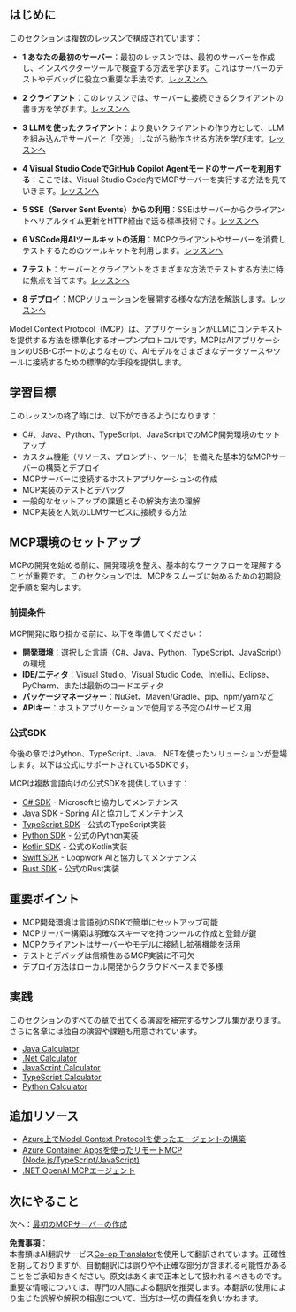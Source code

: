 <!--
CO_OP_TRANSLATOR_METADATA:
{
  "original_hash": "f77fa364511cb670d6262d119d56f562",
  "translation_date": "2025-06-11T09:03:22+00:00",
  "source_file": "03-GettingStarted/README.md",
  "language_code": "ja"
}
-->
## はじめに  

このセクションは複数のレッスンで構成されています：

- **1 あなたの最初のサーバー**：最初のレッスンでは、最初のサーバーを作成し、インスペクターツールで検査する方法を学びます。これはサーバーのテストやデバッグに役立つ重要な手法です。[レッスンへ](/03-GettingStarted/01-first-server/README.md)

- **2 クライアント**：このレッスンでは、サーバーに接続できるクライアントの書き方を学びます。[レッスンへ](/03-GettingStarted/02-client/README.md)

- **3 LLMを使ったクライアント**：より良いクライアントの作り方として、LLMを組み込んでサーバーと「交渉」しながら動作させる方法を学びます。[レッスンへ](/03-GettingStarted/03-llm-client/README.md)

- **4 Visual Studio CodeでGitHub Copilot Agentモードのサーバーを利用する**：ここでは、Visual Studio Code内でMCPサーバーを実行する方法を見ていきます。[レッスンへ](/03-GettingStarted/04-vscode/README.md)

- **5 SSE（Server Sent Events）からの利用**：SSEはサーバーからクライアントへリアルタイム更新をHTTP経由で送る標準技術です。[レッスンへ](/03-GettingStarted/05-sse-server/README.md)

- **6 VSCode用AIツールキットの活用**：MCPクライアントやサーバーを消費しテストするためのツールキットを利用します。[レッスンへ](/03-GettingStarted/06-aitk/README.md)

- **7 テスト**：サーバーとクライアントをさまざまな方法でテストする方法に特に焦点を当てます。[レッスンへ](/03-GettingStarted/07-testing/README.md)

- **8 デプロイ**：MCPソリューションを展開する様々な方法を解説します。[レッスンへ](/03-GettingStarted/08-deployment/README.md)


Model Context Protocol（MCP）は、アプリケーションがLLMにコンテキストを提供する方法を標準化するオープンプロトコルです。MCPはAIアプリケーションのUSB-Cポートのようなもので、AIモデルをさまざまなデータソースやツールに接続するための標準的な手段を提供します。

## 学習目標

このレッスンの終了時には、以下ができるようになります：

- C#、Java、Python、TypeScript、JavaScriptでのMCP開発環境のセットアップ
- カスタム機能（リソース、プロンプト、ツール）を備えた基本的なMCPサーバーの構築とデプロイ
- MCPサーバーに接続するホストアプリケーションの作成
- MCP実装のテストとデバッグ
- 一般的なセットアップの課題とその解決方法の理解
- MCP実装を人気のLLMサービスに接続する方法

## MCP環境のセットアップ

MCPの開発を始める前に、開発環境を整え、基本的なワークフローを理解することが重要です。このセクションでは、MCPをスムーズに始めるための初期設定手順を案内します。

### 前提条件

MCP開発に取り掛かる前に、以下を準備してください：

- **開発環境**：選択した言語（C#、Java、Python、TypeScript、JavaScript）の環境
- **IDE/エディタ**：Visual Studio、Visual Studio Code、IntelliJ、Eclipse、PyCharm、または最新のコードエディタ
- **パッケージマネージャー**：NuGet、Maven/Gradle、pip、npm/yarnなど
- **APIキー**：ホストアプリケーションで使用する予定のAIサービス用

### 公式SDK

今後の章ではPython、TypeScript、Java、.NETを使ったソリューションが登場します。以下は公式にサポートされているSDKです。

MCPは複数言語向けの公式SDKを提供しています：
- [C# SDK](https://github.com/modelcontextprotocol/csharp-sdk) - Microsoftと協力してメンテナンス
- [Java SDK](https://github.com/modelcontextprotocol/java-sdk) - Spring AIと協力してメンテナンス
- [TypeScript SDK](https://github.com/modelcontextprotocol/typescript-sdk) - 公式のTypeScript実装
- [Python SDK](https://github.com/modelcontextprotocol/python-sdk) - 公式のPython実装
- [Kotlin SDK](https://github.com/modelcontextprotocol/kotlin-sdk) - 公式のKotlin実装
- [Swift SDK](https://github.com/modelcontextprotocol/swift-sdk) - Loopwork AIと協力してメンテナンス
- [Rust SDK](https://github.com/modelcontextprotocol/rust-sdk) - 公式のRust実装

## 重要ポイント

- MCP開発環境は言語別のSDKで簡単にセットアップ可能
- MCPサーバー構築は明確なスキーマを持つツールの作成と登録が鍵
- MCPクライアントはサーバーやモデルに接続し拡張機能を活用
- テストとデバッグは信頼性あるMCP実装に不可欠
- デプロイ方法はローカル開発からクラウドベースまで多様

## 実践

このセクションのすべての章で出てくる演習を補完するサンプル集があります。さらに各章には独自の演習や課題も用意されています。

- [Java Calculator](./samples/java/calculator/README.md)
- [.Net Calculator](../../../03-GettingStarted/samples/csharp)
- [JavaScript Calculator](./samples/javascript/README.md)
- [TypeScript Calculator](./samples/typescript/README.md)
- [Python Calculator](../../../03-GettingStarted/samples/python)

## 追加リソース

- [Azure上でModel Context Protocolを使ったエージェントの構築](https://learn.microsoft.com/azure/developer/ai/intro-agents-mcp)
- [Azure Container Appsを使ったリモートMCP (Node.js/TypeScript/JavaScript)](https://learn.microsoft.com/samples/azure-samples/mcp-container-ts/mcp-container-ts/)
- [.NET OpenAI MCPエージェント](https://learn.microsoft.com/samples/azure-samples/openai-mcp-agent-dotnet/openai-mcp-agent-dotnet/)

## 次にやること

次へ：[最初のMCPサーバーの作成](/03-GettingStarted/01-first-server/README.md)

**免責事項**：  
本書類はAI翻訳サービス[Co-op Translator](https://github.com/Azure/co-op-translator)を使用して翻訳されています。正確性を期しておりますが、自動翻訳には誤りや不正確な部分が含まれる可能性があることをご承知おきください。原文はあくまで正本として扱われるべきものです。重要な情報については、専門の人間による翻訳を推奨します。本翻訳の使用により生じた誤解や解釈の相違について、当方は一切の責任を負いかねます。